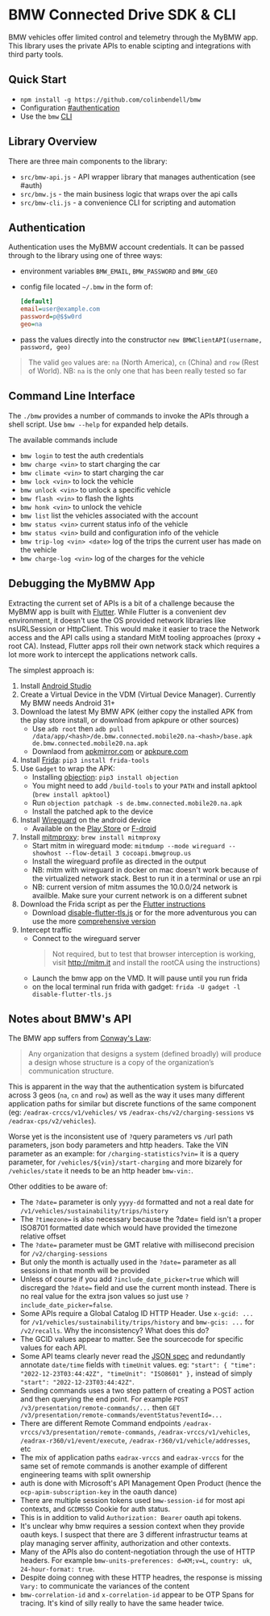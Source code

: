 # BMW Connected Drive SDK & CLI

BMW vehicles offer limited control and telemetry through the MyBMW app. This library uses the private APIs to enable scipting and integrations with third party tools.

## Quick Start

* `npm install -g https://github.com/colinbendell/bmw`
* Configuration [#authentication](#authentication)
* Use the `bmw` [CLI](#command-line-interface)

## Library Overview

There are three main components to the library:

* `src/bmw-api.js` - API wrapper library that manages authentication (see #auth)
* `src/bmw.js` - the main business logic that wraps over the api calls
* `src/bmw-cli.js` - a convenience CLI for scripting and automation

## Authentication

Authentication uses the MyBMW account credentials. It can be passed through to the library using one of three ways:

* environment variables `BMW_EMAIL`, `BMW_PASSWORD` and `BMW_GEO`
* config file located `~/.bmw` in the form of:

    ``` ini
    [default]
    email=user@example.com
    password=p@$$w0rd
    geo=na
    ```

* pass the values directly into the constructor `new BMWClientAPI(username, password, geo)`

> The valid `geo` values are: `na` (North America), `cn` (China) and `row` (Rest of World).
> NB: `na` is the only one that has been really tested so far

## Command Line Interface

The `./bmw` provides a number of commands to invoke the APIs through a shell script. Use `bmw --help` for expanded help details.

The available commands include

* `bmw login` to test the auth credentials
* `bmw charge <vin>` to start charging the car
* `bmw climate <vin>` to start charging the car
* `bmw lock <vin>` to lock the vehicle
* `bmw unlock <vin>` to unlock a specific vehicle
* `bmw flash <vin>` to flash the lights
* `bmw honk <vin>` to unlock the vehicle
* `bmw list` list the vehicles associated with the account
* `bmw status <vin>` current status info of the vehicle
* `bmw status <vin>` build and configuration info of the vehicle
* `bmw trip-log <vin> <date>` log of the trips the current user has made on the vehicle
* `bmw charge-log <vin>` log of the charges for the vehicle

## Debugging the MyBMW App

Extracting the current set of APIs is a bit of a challenge because the MyBMW app is built with [Flutter](https://flutter.dev/). While Flutter is a convenient dev environment, it doesn't use the OS provided network libraries like nsURLSession or HttpClient. This would make it easier to trace the Network access and the API calls using a standard MitM tooling approaches (proxy + root CA). Instead, Flutter apps roll their own network stack which requires a lot more work to intercept the applications network calls.

The simplest approach is:

1. Install [Android Studio](https://developer.android.com/studio)
2. Create a Virtual Device in the VDM (Virtual Device Manager). Currently My BMW needs Android 31+
3. Download the latest My BMW APK (either copy the installed APK from the play store install, or download from apkpure or other sources)
    * Use `adb root` then `adb pull /data/app/<hash>/de.bmw.connected.mobile20.na-<hash>/base.apk de.bmw.connected.mobile20.na.apk`
    * Downlaod from [apkmirror.com](www.apkmirror.com) or [apkpure.com](www.apkpure.com)
4. Install [Frida](https://frida.re/): `pip3 install frida-tools`
5. Use `Gadget` to wrap the APK:
    * Installing [objection](https://github.com/sensepost/objection): `pip3 install objection`
    * You might need to add `/build-tools` to your `PATH` and install apktool (`brew install apktool`)
    * Run  `objection patchapk -s de.bmw.connected.mobile20.na.apk`
    * Install the patched apk to the device
6. Install [Wireguard](https://www.wireguard.com/) on the android device
    * Available on the [Play Store](https://play.google.com/store/apps/details?id=com.wireguard.android) or [F-droid](https://f-droid.org/en/packages/com.wireguard.android/)
7. Install [mitmproxy](https://mitmproxy.org/): `brew install mitmproxy`
    * Start mitm in wireguard mode: `mitmdump --mode wireguard --showhost --flow-detail 3 cocoapi.bmwgroup.us`
    * Install the wireguard profile as directed in the output
    * NB: mitm with wireguard in docker on mac doesn't work because of the virtualized network stack. Best to run it in a terminal or use an rpi
    * NB: current version of mitm assumes the 10.0.0/24 network is availble. Make sure your current network is on a different subnet
8. Download the Frida script as per the [Flutter instructions](https://blog.nviso.eu/2022/08/18/intercept-flutter-traffic-on-ios-and-android-http-https-dio-pinning/)
    * Download [disable-flutter-tls.js](https://github.com/NVISOsecurity/disable-flutter-tls-verification/blob/main/disable-flutter-tls.js) or for the more adventurous you can use the more [comprehensive version](https://gist.github.com/incogbyte/1e0e2f38b5602e72b1380f21ba04b15e)
9. Intercept traffic
    * Connect to the wireguard server
        > Not required, but to test that browser interception is working, visit http://mitm.it and install the rootCA using the instructions)
    * Launch the bmw app on the VMD. It will pause until you run frida
    * on the local terminal run frida with gadget: `frida -U gadget -l disable-flutter-tls.js`

## Notes about BMW's API

The BMW app suffers from [Conway's Law](https://en.wikipedia.org/wiki/Conway's_law):
> Any organization that designs a system (defined broadly) will produce a design whose structure is a copy of the organization’s communication structure.

This is apparent in the way that the authentication system is bifurcated across 3 geos (`na`, `cn` and `row`) as well as the way it uses many different application paths for similar but discrete functions of the same component (eg: `/eadrax-crccs/v1/vehicles/` vs `/eadrax-chs/v2/charging-sessions` vs `/eadrax-cps/v2/vehicles`).

Worse yet is the inconsistent use of `?`query parameters vs `/`url path parameters, json body parameters and http headers. Take the VIN parameter as an example: for `/charging-statistics?vin=` it is a query parameter, for `/vehicles/${vin}/start-charging` and more bizarely for `/vehicles/state` it needs to be an http header `bmw-vin:`.

Other oddities to be aware of:
* The `?date=` parameter is only `yyyy-dd` formatted and not a real date for `/v1/vehicles/sustainability/trips/history`
* The `?timezone=` is also necessary because the ?date= field isn't a proper ISO8701 formatted date which would have provided the timezone relative offset
* The `?date=` parameter must be GMT relative with millisecond precision for `/v2/charging-sessions`
* But only the month is actually used in the `?date=` parameter as all sessions in that month will be provided
* Unless of course if you add `?include_date_picker=true` which will discregard the `?date=` field and use the current month instead. There is no real value for the extra json values so just use `?include_date_picker=false`.
* Some APIs require a Global Catalog ID HTTP Header. Use `x-gcid: ...` for `/v1/vehicles/sustainability/trips/history` and `bmw-gcis: ...` for `/v2/recalls`. Why the inconsistency? What does this do?
* The GCID values appear to matter. See the sourcecode for specific values for each API.
* Some API teams clearly never read the [JSON spec](https://www.rfc-editor.org/rfc/rfc7493) and redundantly annotate `date/time` fields with `timeUnit` values. eg: `"start": { "time": "2022-12-23T03:44:42Z", "timeUnit": "ISO8601" },` instead of simply `"start": "2022-12-23T03:44:42Z"`.
* Sending commands uses a two step pattern of creating a POST action and then querying the end point. For example `POST /v3/presentation/remote-commands/...` then `GET /v3/presentation/remote-commands/eventStatus?eventId=...`
* There are different Remote Command endpoints `/eadrax-vrccs/v3/presentation/remote-commands`, `/eadrax-vrccs/v1/vehicles`, `/eadrax-r360/v1/event/execute`, `/eadrax-r360/v1/vehicle/addresses`, etc
* The mix of application paths `eadrax-vrccs` and `eadrax-vrccs` for the same set of remote commands is another example of different engineering teams with split ownership
* auth is done with Microsoft's API Management Open Product (hence the `ocp-apim-subscription-key` in the oauth dance)
* There are multiple session tokens used `bmw-session-id` for most api contexts, and `GCDMSSO` Cookie for auth status.
* This is in addition to valid `Authorization: Bearer` oauth api tokens.
* It's unclear why bmw requires a session context when they provide oauth keys. I suspect that there are 3 different infrastructur teams at play managing server affinity, authorization and other contexts.
* Many of the APIs also do content-negotiation through the use of HTTP headers. For example `bmw-units-preferences: d=KM;v=L`, `country: uk`, `24-hour-format: true`.
* Despite doing conneg with these HTTP headres, the response is missing `Vary:` to communicate the variances of the content
* `bmw-correlation-id` and `x-correlation-id` appear to be OTP Spans for tracing. It's kind of silly really to have the same header twice.